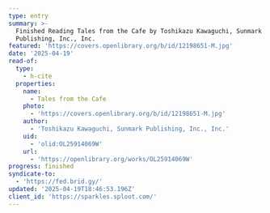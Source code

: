 ```yaml
---
type: entry
summary: >-
  Finished Reading Tales from the Cafe by Toshikazu Kawaguchi, Sunmark
  Publishing, Inc., Inc.
featured: 'https://covers.openlibrary.org/b/id/12198651-M.jpg'
date: '2025-04-19'
read-of:
  type:
    - h-cite
  properties:
    name:
      - Tales from the Cafe
    photo:
      - 'https://covers.openlibrary.org/b/id/12198651-M.jpg'
    author:
      - 'Toshikazu Kawaguchi, Sunmark Publishing, Inc., Inc.'
    uid:
      - 'olid:OL25914069W'
    url:
      - 'https://openlibrary.org/works/OL25914069W'
progress: finished
syndicate-to:
  - 'https://fed.brid.gy/'
updated: '2025-04-19T18:46:53.196Z'
client_id: 'https://sparkles.sploot.com/'
---
```


